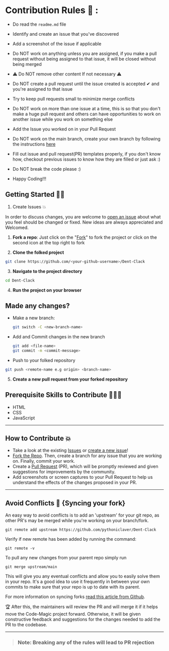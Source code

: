 # Contribution Rules 📑 :

- Do read the `readme.md` file

- Identify and create an issue that you've discovered

- Add a screenshot of the issue if applicable

- Do NOT work on anything unless you are assigned, if you make a pull request without being assigned to that issue, it will be closed without being merged

- ⚠️ Do NOT remove other content If not necessary ⚠️

- Do NOT create a pull request until the issue created is accepted ✔ and you're assigned to that issue

- Try to keep pull requests small to minimize merge conflicts

- Do NOT work on more than one issue at a time, this is so that you don't make a huge pull request and others can have opportunities to work on another issue while you work on something else

- Add the Issue you worked on in your Pull Request 

- Do NOT work on the main branch, create your own branch by following the instructions [here](https://github.com/pythoniclaver/Dent-Clack/blob/main/CONTRIBUTING.md#getting-started)


- Fill out issue and pull request(PR) templates properly, if you don't know how, checkout previous issues to know how they are filled or just ask :)

- Do NOT break the code please :)

- Happy Coding!!!



## Getting Started 🤩🤟

1. Create Issues 💥 

In order to discuss changes, you are welcome to [open an issue](https://github.com/pythoniclaver/Dent-Clack/issues/new/choose) about what you feel should be changed or fixed. New ideas are always appreciated and Welcomed.

1. **Fork a repo**: Just click on the "[Fork](https://github.com/pythoniclaver/Dent-Clack/fork)" to fork the project or click on the second icon at the top right to fork

2. **Clone the folked project**

```bash
git clone https://github.com/<your-github-username>/Dent-Clack
```

3. **Navigate to the project directory**

```bash
cd Dent-Clack
```

4. **Run the project on your browser**

## Made any changes?

- Make a new branch: 
  ```bash
  git switch -C <new-branch-name>
  ```
  
- Add and Commit changes in the new branch 
   ```bash
  git add <file-name>
  git commit -m <commit-message>
  ```
- Push to your folked repository
```bash
git push <remote-name e.g origin> <branch-name>
```

5. **Create a new pull request from your forked repository**

## Prerequisite Skills to Contribute 👩🏽‍💻 
- HTML
- CSS
- JavaScript

---

## How to Contribute 💥

- Take a look at the existing [Issues](https://github.com/pythoniclaver/Dent-Clack/issues) or [create a new issue](https://github.com/pythoniclaver/Dent-Clack/issues/new/choose)!
- [Fork the Repo](https://github.compythoniclaver/Dent-Clack/fork). Then, create a branch for any issue that you are working on. Finally, commit your work.
- Create a [Pull Request](https://github.com/pythoniclaver/Dent-Clack/compare) (PR), which will be promptly reviewed and given suggestions for improvements by the community.
- Add screenshots or screen captures to your Pull Request to help us understand the effects of the changes proposed in your PR.

---

## Avoid Conflicts 🏓  {Syncing your fork}

An easy way to avoid conflicts is to add an 'upstream' for your git repo, as other PR's may be merged while you're working on your branch/fork.

```terminal
git remote add upstream https://github.com/pythoniclaver/Dent-Clack
```

Verify if new remote has been added by running the command:

```terminal
git remote -v
```

To pull any new changes from your parent repo simply run

```terminal
git merge upstream/main
```

This will give you any eventual conflicts and allow you to easily solve them in your repo. It's a good idea to use it frequently in between your own commits to make sure that your repo is up to date with its parent.

For more information on syncing forks [read this article from Github](https://help.github.com/articles/syncing-a-fork/).

🏆 After this, the maintainers will review the PR and will merge it if it helps move the Code-Magic project forward. Otherwise, it will be given constructive feedback and suggestions for the changes needed to add the PR to the codebase.

---

> ### Note: Breaking any of the rules will lead to PR rejection